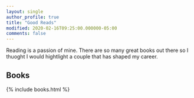 ```yaml
---
layout: single
author_profile: true 
title: "Good Reads"
modified: 2020-02-16T09:25:00.000000-05:00
comments: false
---
```


Reading is a passion of mine. There are so many great books out there so I thuoght I would hightlight a couple that has shaped my career.

## Books 
{% include books.html %}